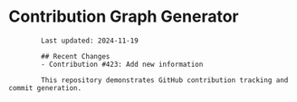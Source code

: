 # Contribution Graph Generator
            
            Last updated: 2024-11-19
            
            ## Recent Changes
            - Contribution #423: Add new information
            
            This repository demonstrates GitHub contribution tracking and commit generation.
        